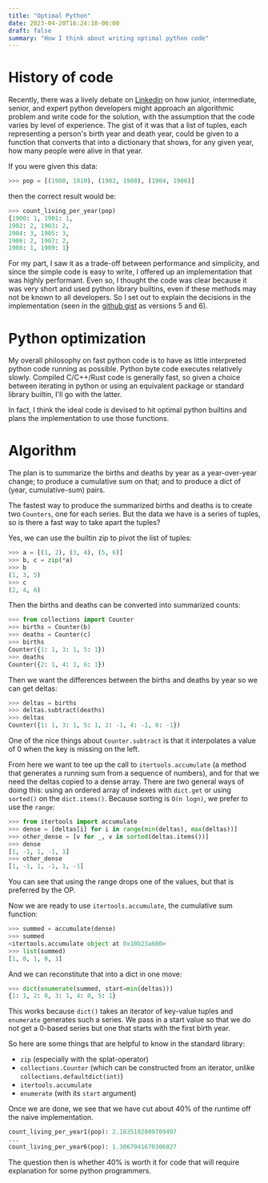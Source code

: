 ```yaml
---
title: "Optimal Python"
date: 2023-04-20T16:24:18-06:00
draft: false
summary: "How I think about writing optimal python code"
---
```


# History of code
Recently, there was a lively debate on [Linkedin](https://www.linkedin.com/groups/25827/?highlightedUpdateUrn=urn%3Ali%3AgroupPost%3A25827-7054576641989070848&q=highlightedFeedForGroups) on how junior, intermediate, senior, and expert python developers might approach an algorithmic problem and write code for the solution, with the assumption that the code varies by level of experience. The gist of it was that a list of tuples, each representing a person's birth year and death year, could be given to a function that converts that into a dictionary that shows, for any given year, how many people were alive in that year.

If you were given this data:
```python
>>> pop = [(1900, 1910), (1902, 1908), (1904, 1906)]
```

then the correct result would be:
```python
>>> count_living_per_year(pop)
{1900: 1, 1901: 1,
1902: 2, 1903: 2,
1904: 3, 1905: 3,
1906: 2, 1907: 2,
1908: 1, 1909: 1}
```

For my part, I saw it as a trade-off between performance and simplicity, and since the simple code is easy to write, I offered up an implementation that was highly performant. Even so, I thought the code was clear because it was very short and used python library builtins, even if these methods may not be known to all developers. So I set out to explain the decisions in the implementation (seen in the [github gist](https://gist.github.com/hughdbrown/ac86c0e0035930ca434fd594c1673888) as versions 5 and 6).

# Python optimization
My overall philosophy on fast python code is to have as little interpreted python code running as possible. Python byte code executes relatively slowly. Compiled C/C++/Rust code is generally fast, so given a choice between iterating in python or using an equivalent package or standard library builtin, I'll go with the latter.

In fact, I think the ideal code is devised to hit optimal python builtins and plans the implementation to use those functions.

# Algorithm
The plan is to summarize the births and deaths by year as a year-over-year change; to produce a cumulative sum on that; and to produce a dict of (year, cumulative-sum) pairs.

The fastest way to produce the summarized births and deaths is to create two `Counters`, one for each series. But the data we have is a series of tuples, so is there a fast way to take apart the tuples?

Yes, we can use the builtin zip to pivot the list of tuples:

```python
>>> a = [(1, 2), (3, 4), (5, 6)]
>>> b, c = zip(*a)
>>> b
(1, 3, 5)
>>> c
(2, 4, 6)
```

Then the births and deaths can be converted into summarized counts:
```python
>>> from collections import Counter
>>> births = Counter(b)
>>> deaths = Counter(c)
>>> births
Counter({1: 1, 3: 1, 5: 1})
>>> deaths
Counter({2: 1, 4: 1, 6: 1})
```

Then we want the differences between the births and deaths by year so we can get deltas:
```python
>>> deltas = births
>>> deltas.subtract(deaths)
>>> deltas
Counter({1: 1, 3: 1, 5: 1, 2: -1, 4: -1, 6: -1})
```

One of the nice things about `Counter.subtract` is that it interpolates a value of 0 when the key is missing on the left.

From here we want to tee up the call to `itertools.accumulate` (a method that generates a running sum from a sequence of numbers), and for that we need the deltas copied to a dense array. There are two general ways of doing this: using an ordered array of indexes with `dict.get` or using `sorted()` on the `dict.items()`.  Because sorting is `O(n logn)`, we prefer to use the `range`:
```python
>>> from itertools import accumulate
>>> dense = [deltas[i] for i in range(min(deltas), max(deltas))]
>>> other_dense = [v for _, v in sorted(deltas.items())]
>>> dense
[1, -1, 1, -1, 1]
>>> other_dense
[1, -1, 1, -1, 1, -1]
```

You can see that using the range drops one of the values, but that is preferred by the OP.

Now we are ready to use `itertools.accumulate`, the cumulative sum function:
```python
>>> summed = accumulate(dense)
>>> summed
<itertools.accumulate object at 0x10b23a600>
>>> list(summed)
[1, 0, 1, 0, 1]
```

And we can reconstitute that into a dict in one move:
```python
>>> dict(enumerate(summed, start=min(deltas)))
{1: 1, 2: 0, 3: 1, 4: 0, 5: 1}
```

This works because `dict()` takes an iterator of key-value tuples and `enumerate` generates such a series. We pass in a start value so that we do not get a 0-based series but one that starts with the first birth year.

So here are some things that are helpful to know in the standard library:
- `zip` (especially with the splat-operator)
- `collections.Counter` (which can be constructed from an iterator, unlike `collections.defaultdict(int)`)
- `itertools.accumulate`
- `enumerate` (with its `start` argument) 

Once we are done, we see that we have cut about 40% of the runtime off the naive implementation.
```python
count_living_per_year1(pop): 2.1835102809709497
...
count_living_per_year6(pop): 1.3067941670306027
```

The question then is whether 40% is worth it for code that will require explanation for some python programmers.

